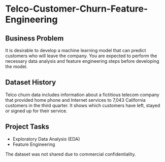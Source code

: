 # Telco-Customer-Churn-Feature-Engineering

## Business Problem
It is desirable to develop a machine learning model that can predict customers who will leave the company. You are expected to perform the necessary data analysis and feature engineering steps before developing the model.

## Dataset History
Telco churn data includes information about a fictitious telecom company that provided home phone and Internet services to 7,043 California customers in the third quarter. It shows which customers have left, stayed or signed up for their service.

## Project Tasks
* Exploratory Data Analysis (EDA)
* Feature Engineering

The dataset was not shared due to commercial confidentiality.
